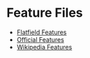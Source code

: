 # Feature Files

- [Flatfield Features](https://drive.google.com/drive/folders/14e0Ml48Vd6fgq56vAN9NvJeL0pDNhzFX?usp=sharing)  
- [Official Features](https://drive.google.com/drive/folders/1Uetwek92qsx7T3mlNe6DteDyBZh631FP?usp=sharing)  
- [Wikipedia Features](https://drive.google.com/drive/folders/1PAUDTxNcrMMimqn9dWtddJ9NJCYqKRDX?usp=sharing)  
